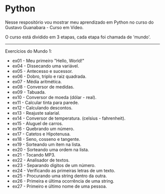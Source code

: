# Python
 Nesse respositório vou mostrar meu aprendizado em Python no curso do Gustavo Guanabara - Curso em Vídeo.

 O curso está dividido em 3 etapas, cada etapa foi chamada de 'mundo'.

 _______________________________________________________
 Exercícios do Mundo 1:


 - ex01 - Meu primeiro "Hello, World!"
 - ex04 - Dissecando uma variável.
 - ex05 - Antecesso e sucessor.
 - ex06 - Dobro, triplo e raiz quadrada.
 - ex07 - Média aritmética.
 - ex08 - Conversor de medidas.
 - ex09 - Tabuada.
 - ex10 - Conversor de moeda (dólar - real).
 - ex11 - Calcular tinta para parede.
 - ex12 - Calculando descontos.
 - ex13 - Reajuste salarial.
 - ex14 - Conversor de temperatura. (celsius - fahrenheit).
 - ex15 - Aluguel de carros.
 - ex16 - Quebrando um número.
 - ex17 - Catetos e Hipotenusa.
 - ex18 - Seno, cosseno e tangente.
 - ex19 - Sorteando um item na lista.
 - ex20 - Sorteando uma ordem na lista.
 - ex21 - Tocando MP3.
 - ex22 - Analisador de textos.
 - ex23 - Separando dígitos de um número.
 - ex24 - Verificando as primeiras letras de um texto.
 - ex25 - Procurando uma string dentro da outra.
 - ex26 - Primeira e última ocorrência de uma string.
 - ex27 - Primeiro e último nome de uma pessoa.
